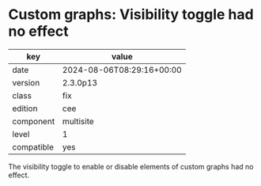 [//]: # (werk v2)
# Custom graphs: Visibility toggle had no effect

key        | value
---------- | ---
date       | 2024-08-06T08:29:16+00:00
version    | 2.3.0p13
class      | fix
edition    | cee
component  | multisite
level      | 1
compatible | yes

The visibility toggle to enable or disable elements of custom graphs had no effect.
